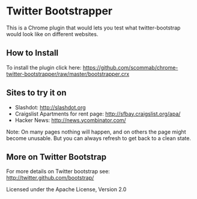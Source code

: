 Twitter Bootstrapper
====================

This is a Chrome plugin that would lets you test what twitter-bootstrap would look like on different websites. 

How to Install
--------------
To install the plugin click here:
https://github.com/scommab/chrome-twitter-bootstrapper/raw/master/bootstrapper.crx

Sites to try it on
------------------
* Slashdot: http://slashdot.org
* Craigslist Apartments for rent page: http://sfbay.craigslist.org/apa/
* Hacker News: http://news.ycombinator.com/

Note: On many pages nothing will happen, and on others the page might become unusable. But you can always refresh to get back to a clean state.


More on Twitter Bootstrap
-------------------------
For more details on Twitter bootstrap see: http://twitter.github.com/bootstrap/

Licensed under the Apache License, Version 2.0

